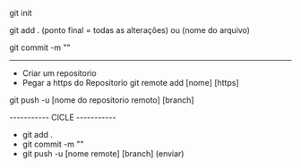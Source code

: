 <!-- Iniciar um repositorio git -->
git init 

<!-- Adcionar as alterações -->
git add . (ponto final = todas as alterações) ou (nome do arquivo)

<!-- Salvar as alterações -->
git commit -m ""

-----------------------------------

<!-- Ligar com o gitHub -->
- Criar um repositorio 
- Pegar a https do Repositorio
git remote add [nome] [https]

<!-- Enviar as alterações para o gitHub -->
git push -u [nome do repositorio remoto] [branch]

----------- CICLE -----------
- git add .
- git commit -m ""
- git push -u [nome remote] [branch] (enviar)